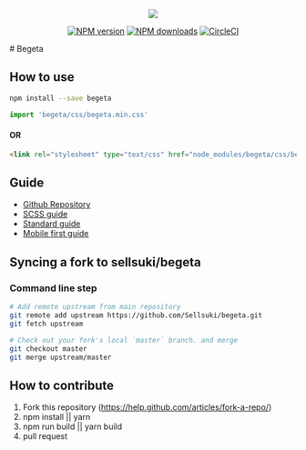 <p align="center">
<img src="https://d30y9cdsu7xlg0.cloudfront.net/png/58043-200.png">
</p>


<p align="center">
<a href="https://npmjs.com/package/begeta"><img src="https://img.shields.io/npm/v/begeta.svg?style=flat" alt="NPM version"></a>
<a href="https://npmjs.com/package/begeta"><img src="https://img.shields.io/npm/dm/begeta.svg?style=flat" alt="NPM downloads"></a>
<a href="https://travis-ci.org/Sellsuki/begeta"><img src="https://travis-ci.org/Sellsuki/begeta.svg?branch=master" alt="CircleCI"></a>
</p>
# Begeta

## How to use
```sh
npm install --save begeta
```
```js
import 'begeta/css/begeta.min.css'
```
#### OR
```html
<link rel="stylesheet" type="text/css" href="node_modules/begeta/css/begeta.min.css">
```

## Guide
- [Github Repository](https://github.com/Sellsuki/begeta)
- [SCSS guide](http://sass-lang.com/guide)
- [Standard guide](http://design.sellsuki.com/atomic/flexdirection/)
- [Mobile first guide](https://zellwk.com/blog/how-to-write-mobile-first-css/)

## Syncing a fork to sellsuki/begeta
### Command line step
 ```sh
# Add remote upstream from main repository
git remote add upstream https://github.com/Sellsuki/begeta.git
git fetch upstream

# Check out your fork's local `master` branch. and merge
git checkout master
git merge upstream/master
```
 
## How to contribute
1. Fork this repository (https://help.github.com/articles/fork-a-repo/)
2. npm install || yarn
3. npm run build || yarn build
4. pull request
